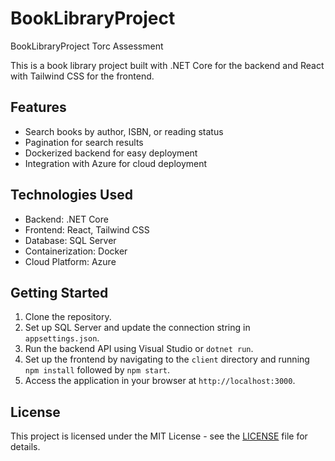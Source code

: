 # BookLibraryProject

BookLibraryProject Torc Assessment

This is a book library project built with .NET Core for the backend and React with Tailwind CSS for the frontend.

## Features

- Search books by author, ISBN, or reading status
- Pagination for search results
- Dockerized backend for easy deployment
- Integration with Azure for cloud deployment

## Technologies Used

- Backend: .NET Core
- Frontend: React, Tailwind CSS
- Database: SQL Server
- Containerization: Docker
- Cloud Platform: Azure

## Getting Started

1. Clone the repository.
2. Set up SQL Server and update the connection string in `appsettings.json`.
3. Run the backend API using Visual Studio or `dotnet run`.
4. Set up the frontend by navigating to the `client` directory and running `npm install` followed by `npm start`.
5. Access the application in your browser at `http://localhost:3000`.

## License

This project is licensed under the MIT License - see the [LICENSE](LICENSE) file for details.
